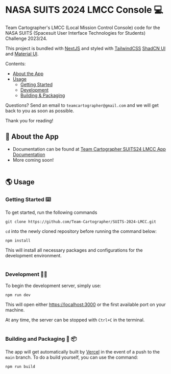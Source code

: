 # NASA SUITS 2024 LMCC Console :computer:

Team Cartographer's LMCC (Local Mission Control Console) code for the NASA SUITS (Spacesuit User Interface Technologies for Students) Challenge 2023/24. <br>

This project is bundled with [NextJS](https://nextjs.org/) and styled with [TailwindCSS](https://tailwindcss.com/) [ShadCN UI](https://ui.shadcn.com/) and [Material UI](https://mui.com/).

Contents:

- [About the App](#rocket-about-the-app)
- [Usage](#earth_americas-usage)
  - [Getting Started](#getting-started-keyboard)
  - [Development](#development-technologist)
  - [Building & Packaging](#building-and-packaging-hammer-package)

Questions? Send an email to `teamcartographer@gmail.com` and we will get back to you as soon as possible.

Thank you for reading!

## :rocket: About the App

- Documentation can be found at [Team Cartographer SUITS24 LMCC App Documentation](https://drive.google.com/drive/folders/1yhpCCvDxDdY3s0cky-qRmtXiPUFmtyzn?usp=sharing)
- More coming soon!<br><br>

## :earth_americas: Usage

### Getting Started :keyboard:

To get started, run the following commands

```
git clone https://github.com/Team-Cartographer/SUITS-2024-LMCC.git
```

`cd` into the newly cloned repository before running the command below:

```
npm install
```

This will install all necessary packages and configurations for the development environment.<br><br>

### Development :technologist:

To begin the development server, simply use:

```
npm run dev
```

This will open either [https://localhost:3000](https://localhost:3000) or the first available port on your machine.

At any time, the server can be stopped with `Ctrl+C` in the terminal.<br><br>

### Building and Packaging :hammer: :package:

The app will get automatically built by [Vercel](https://vercel.com/) in the event of a push to the `main` branch. To do a build yourself, you can use the command:

```bash
npm run build
```
